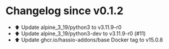 # Changelog since v0.1.2
- ⬆️ Update alpine_3_19/python3 to v3.11.9-r0 
- ⬆️ Update alpine_3_19/python3-dev to v3.11.9-r0 (#11) 
- ⬆️ Update ghcr.io/hassio-addons/base Docker tag to v15.0.8 
